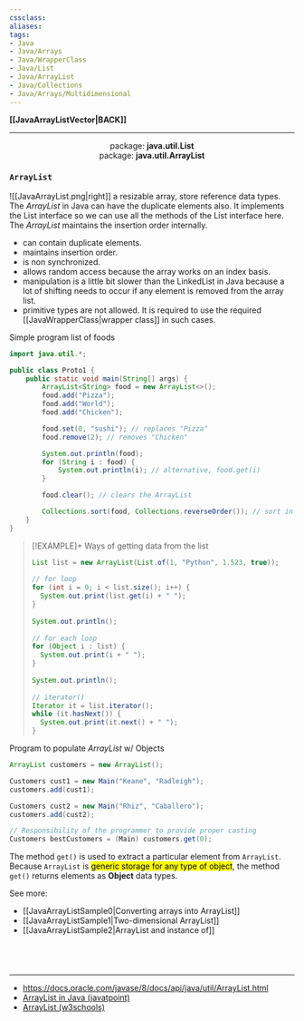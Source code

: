 ```yaml
---
cssclass:
aliases:
tags:
- Java
- Java/Arrays
- Java/WrapperClass
- Java/List
- Java/ArrayList
- Java/Collections
- Java/Arrays/Multidimensional
---
```

**[[JavaArrayListVector|BACK]]**

---
<center>package: <strong>java.util.List</strong></center>
<center>package: <strong>java.util.ArrayList</strong></center>

### `ArrayList`
![[JavaArrayList.png|right]]
a resizable array, store reference data types. The *ArrayList* in Java can have the duplicate elements also. It implements the List interface so we can use all the methods of the List interface here. The *ArrayList* maintains the insertion order internally.
- can contain duplicate elements.
- maintains insertion order.
- is non synchronized.
- allows random access because the array works on an index basis.
- manipulation is a little bit slower than the LinkedList in Java because a lot of shifting needs to occur if any element is removed from the array list.
- primitive types are not allowed. It is required to use the required [[JavaWrapperClass|wrapper class]] in such cases.

Simple program list of foods 
```java
import java.util.*;

public class Proto1 {
    public static void main(String[] args) {
        ArrayList<String> food = new ArrayList<>();
        food.add("Pizza");
        food.add("World");
        food.add("Chicken");

		food.set(0, "sushi"); // replaces "Pizza"
		food.remove(2); // removes "Chicken"

		System.out.println(food);
        for (String i : food) {
            System.out.println(i); // alternative, food.get(i)
        }

		food.clear(); // clears the ArrayList

		Collections.sort(food, Collections.reverseOrder()); // sort in reverse
    }
}
```
>[!EXAMPLE]+ Ways of getting data from the list
> ```java
> List list = new ArrayList(List.of(1, "Python", 1.523, true));
> 		
> // for loop
> for (int i = 0; i < list.size(); i++) {
> 	System.out.print(list.get(i) + " ");
> }
> 		
> System.out.println();
> 		
> // for each loop
> for (Object i : list) {
> 	System.out.print(i + " ");
> }
> 		
> System.out.println();
> 		
> // iterator()
> Iterator it = list.iterator();
> while (it.hasNext()) {
> 	System.out.print(it.next() + " ");
> }
> ```

Program to populate *ArrayList* w/ Objects
```java
ArrayList customers = new ArrayList();

Customers cust1 = new Main("Keane", "Radleigh");
customers.add(cust1);

Customers cust2 = new Main("Rhiz", "Caballero");
customers.add(cust2);

// Responsibility of the programmer to provide proper casting
Customers bestCustomers = (Main) customers.get(0);
```

The method `get()` is used to extract a particular element from `ArrayList`. Because `ArrayList` is <mark class="hltr-lightblue">generic storage for any type of object</mark>, the method `get()` returns elements as **Object** data types.

See more:
- [[JavaArrayListSample0|Converting arrays into ArrayList]]
- [[JavaArrayListSample1|Two-dimensional ArrayList]]
- [[JavaArrayListSample2|ArrayList and instance of]]

<br>

# 
---
- https://docs.oracle.com/javase/8/docs/api/java/util/ArrayList.html
- [ArrayList in Java (javatpoint)](https://www.javatpoint.com/java-arraylist)
- [ArrayList (w3schools)](https://www.w3schools.com/java/java_arraylist.asp)